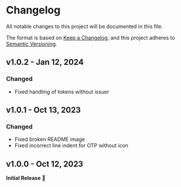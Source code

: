 # Changelog

All notable changes to this project will be documented in this file.

The format is based on [Keep a Changelog](https://keepachangelog.com/en/1.0.0/),
and this project adheres to [Semantic Versioning](https://semver.org/spec/v2.0.0.html).


## v1.0.2 - Jan 12, 2024

### Changed

* Fixed handling of tokens without issuer


## v1.0.1 - Oct 13, 2023

### Changed

* Fixed broken README image
* Fixed incorrect line indent for OTP without icon


## v1.0.0 - Oct 12, 2023

**Initial Release** :tada:
